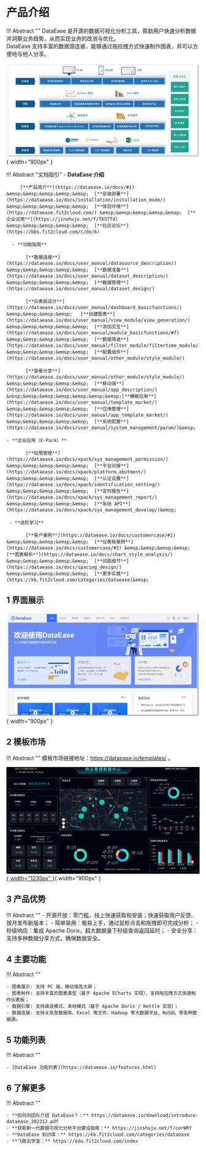 # 产品介绍

!!! Abstract ""
    DataEase 是开源的数据可视化分析工具，帮助用户快速分析数据并洞察业务趋势，从而实现业务的改进与优化。  
    DataEase 支持丰富的数据源连接，能够通过拖拉拽方式快速制作图表，并可以方便地与他人分享。

![功能架构图](./img/index/DataEase功能架构图.jpg){ width="900px" }


!!! Abstract "文档指引"
    - **DataEase 介绍**    

         [**产品简介**](https://dataease.io/docs/#1) &emsp;&emsp;&emsp;&emsp;&emsp;  [**安装部署**](https://dataease.io/docs/installation/installation_mode/) &emsp;&emsp;&emsp;&emsp;&emsp;  [**体验环境**](https://dataease.fit2cloud.com/) &emsp;&emsp;&emsp;&emsp;&emsp;  [**企业试用**](https://jinshuju.net/f/TK5TTd) &emsp;&emsp;&emsp;&emsp;&emsp;  [**社区论坛**](https://bbs.fit2cloud.com/c/de/6)

      - **功能指南**

           [**数据连接**](https://dataease.io/docs/user_manual/datasource_description/) &emsp;&emsp;&emsp;&emsp;&emsp;  [**数据准备**](https://dataease.io/docs/user_manual/dataset_description/) &emsp;&emsp;&emsp;&emsp;&emsp;  [**数据管理**](https://dataease.io/docs/user_manual/dataset_design/)  

           [**仪表板设计**](https://dataease.io/docs/user_manual/dashboard_basicfunctions/)  &emsp;&emsp;&emsp;&emsp;   [**创建图表**](https://dataease.io/docs/user_manual/view_module/view_generation/) &emsp;&emsp;&emsp;&emsp;&emsp;  [**添加交互**](https://dataease.io/docs/user_manual/module_basicfunctions/#7) &emsp;&emsp;&emsp;&emsp;&emsp;  [**数据筛选**](https://dataease.io/docs/user_manual/filter_module/filtertime_module/) &emsp;&emsp;&emsp;&emsp;&emsp;  [**配置组件**](https://dataease.io/docs/user_manual/other_module/style_module/)

           [**查看分享**](https://dataease.io/docs/user_manual/other_module/style_module/) &emsp;&emsp;&emsp;&emsp;&emsp;  [**移动端**](https://dataease.io/docs/user_manual/app_description/)   &nbsp;&emsp;&emsp;&emsp;&emsp;&emsp;&emsp;[**模板应用**](https://dataease.io/docs/user_manual/template_market/) &emsp;&emsp;&emsp;&emsp;&emsp;  [**应用管理**](https://dataease.io/docs/user_manual/app_template_market/) &emsp;&emsp;&emsp;&emsp;&emsp;  [**系统配置**](https://dataease.io/docs/user_manual/system_management/param/)&emsp;

    - **企业应用（X-Pack）**

           [**权限管理**](https://dataease.io/docs/xpack/sys_management_permission/) &emsp;&emsp;&emsp;&emsp;&emsp;  [**平台对接**](https://dataease.io/docs/xpack/platform_abutment/) &emsp;&emsp;&emsp;&emsp;&emsp;  [**认证设置**](https://dataease.io/docs/xpack/identification_setting/) &emsp;&emsp;&emsp;&emsp;&emsp;  [**定时报告**](https://dataease.io/docs/xpack/sys_management_report/) &emsp;&emsp;&emsp;&emsp;&emsp;  [**系统 API**](https://dataease.io/docs/xpack/sys_management_develop/)&emsp;

     - **进阶学习** 

           [**客户案例**](https://dataease.io/docs/customercase/#1) &emsp;&emsp;&emsp;&emsp;&emsp;  [**仪表板案例**](https://dataease.io/docs/customercase/#2) &emsp;&emsp;&emsp;&emsp;  [**图表解析**](https://dataease.io/docs/chart_style_analysis/) &emsp;&emsp;&emsp;&emsp;&emsp;  [**间距细节**](https://dataease.io/docs/spacing_design/) &emsp;&emsp;&emsp;&emsp;&emsp;  [**更多实践**](https://kb.fit2cloud.com/categories/dataease)&emsp;

## 1 界面展示

![界面展示](./img/index/界面展示.gif){ width="900px" }

## 2 模板市场

!!! Abstract ""
    模板市场链接地址：https://dataease.io/templates/ 。

[![模板市场](./img/index/模板市场展示动图.gif){ width="1235px" }](https://dataease.io/templates/){ width="900px" }

## 3 产品优势

!!! Abstract ""
    - 开源开放：零门槛，线上快速获取和安装；快速获取用户反馈、按月发布新版本；
    - 简单易用：极易上手，通过鼠标点击和拖拽即可完成分析；
    - 秒级响应：集成 Apache Doris，超大数据量下秒级查询返回延时；
    - 安全分享：支持多种数据分享方式，确保数据安全。

## 4 主要功能

!!! Abstract ""

    - 图表展示: 支持 PC 端、移动端及大屏；
    - 图表制作: 支持丰富的图表类型（基于 Apache ECharts 实现）、支持拖拉拽方式快速制作仪表板；
    - 数据引擎: 支持直连模式、本地模式（基于 Apache Doris / Kettle 实现）；
    - 数据连接: 支持关系型数据库、Excel 等文件、Hadoop 等大数据平台、NoSQL 等各种数据源。

## 5 功能列表

!!! Abstract ""

    - [DataEase 功能列表](https://dataease.io/features.html)

## 6 了解更多

!!! Abstract ""

    - **如何向团队介绍 DataEase？：** https://dataease.io/download/introduce-dataease_202212.pdf
    - **获取新一代数据可视化分析平台建设指南：** https://jinshuju.net/f/cerWRY
    - **DataEase 知识库：** https://kb.fit2cloud.com/categories/dataease
    - **飞致云学堂：** https://edu.fit2cloud.com/index